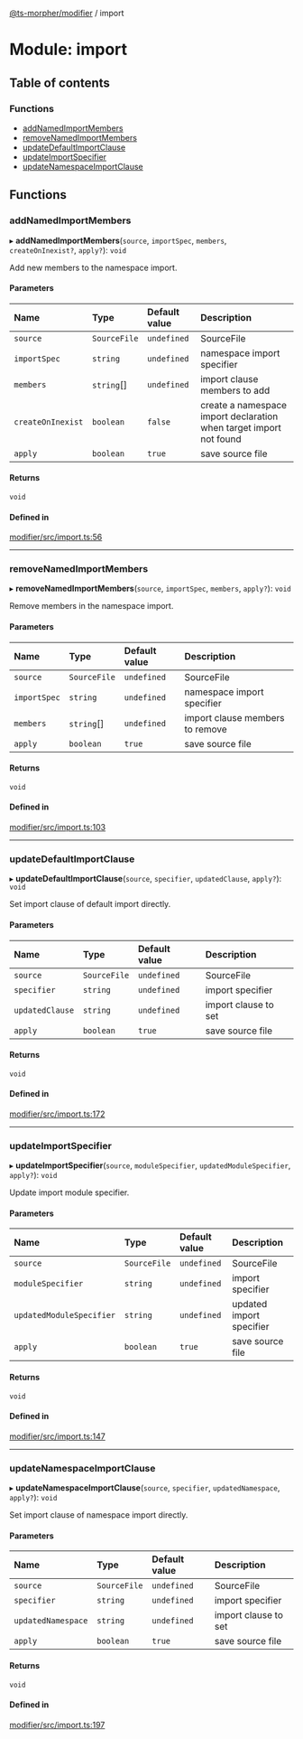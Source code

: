 [@ts-morpher/modifier](../README.md) / import

# Module: import

## Table of contents

### Functions

- [addNamedImportMembers](import.md#addnamedimportmembers)
- [removeNamedImportMembers](import.md#removenamedimportmembers)
- [updateDefaultImportClause](import.md#updatedefaultimportclause)
- [updateImportSpecifier](import.md#updateimportspecifier)
- [updateNamespaceImportClause](import.md#updatenamespaceimportclause)

## Functions

### addNamedImportMembers

▸ **addNamedImportMembers**(`source`, `importSpec`, `members`, `createOnInexist?`, `apply?`): `void`

Add new members to the namespace import.

#### Parameters

| Name | Type | Default value | Description |
| :------ | :------ | :------ | :------ |
| `source` | `SourceFile` | `undefined` | SourceFile |
| `importSpec` | `string` | `undefined` | namespace import specifier |
| `members` | `string`[] | `undefined` | import clause members to add |
| `createOnInexist` | `boolean` | `false` | create a namespace import declaration when target import not found |
| `apply` | `boolean` | `true` | save source file |

#### Returns

`void`

#### Defined in

[modifier/src/import.ts:56](https://github.com/linbudu599/morpher/blob/2a43a9a/packages/modifier/src/import.ts#L56)

___

### removeNamedImportMembers

▸ **removeNamedImportMembers**(`source`, `importSpec`, `members`, `apply?`): `void`

Remove members in the namespace import.

#### Parameters

| Name | Type | Default value | Description |
| :------ | :------ | :------ | :------ |
| `source` | `SourceFile` | `undefined` | SourceFile |
| `importSpec` | `string` | `undefined` | namespace import specifier |
| `members` | `string`[] | `undefined` | import clause members to remove |
| `apply` | `boolean` | `true` | save source file |

#### Returns

`void`

#### Defined in

[modifier/src/import.ts:103](https://github.com/linbudu599/morpher/blob/2a43a9a/packages/modifier/src/import.ts#L103)

___

### updateDefaultImportClause

▸ **updateDefaultImportClause**(`source`, `specifier`, `updatedClause`, `apply?`): `void`

Set import clause of default import directly.

#### Parameters

| Name | Type | Default value | Description |
| :------ | :------ | :------ | :------ |
| `source` | `SourceFile` | `undefined` | SourceFile |
| `specifier` | `string` | `undefined` | import specifier |
| `updatedClause` | `string` | `undefined` | import clause to set |
| `apply` | `boolean` | `true` | save source file |

#### Returns

`void`

#### Defined in

[modifier/src/import.ts:172](https://github.com/linbudu599/morpher/blob/2a43a9a/packages/modifier/src/import.ts#L172)

___

### updateImportSpecifier

▸ **updateImportSpecifier**(`source`, `moduleSpecifier`, `updatedModuleSpecifier`, `apply?`): `void`

Update import module specifier.

#### Parameters

| Name | Type | Default value | Description |
| :------ | :------ | :------ | :------ |
| `source` | `SourceFile` | `undefined` | SourceFile |
| `moduleSpecifier` | `string` | `undefined` | import specifier |
| `updatedModuleSpecifier` | `string` | `undefined` | updated import specifier |
| `apply` | `boolean` | `true` | save source file |

#### Returns

`void`

#### Defined in

[modifier/src/import.ts:147](https://github.com/linbudu599/morpher/blob/2a43a9a/packages/modifier/src/import.ts#L147)

___

### updateNamespaceImportClause

▸ **updateNamespaceImportClause**(`source`, `specifier`, `updatedNamespace`, `apply?`): `void`

Set import clause of namespace import directly.

#### Parameters

| Name | Type | Default value | Description |
| :------ | :------ | :------ | :------ |
| `source` | `SourceFile` | `undefined` | SourceFile |
| `specifier` | `string` | `undefined` | import specifier |
| `updatedNamespace` | `string` | `undefined` | import clause to set |
| `apply` | `boolean` | `true` | save source file |

#### Returns

`void`

#### Defined in

[modifier/src/import.ts:197](https://github.com/linbudu599/morpher/blob/2a43a9a/packages/modifier/src/import.ts#L197)
